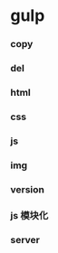# gulp


### copy


### del


### html


### css


### js


### img


### version


### js 模块化


### server





